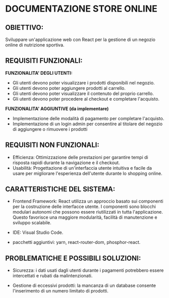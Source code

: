 # **DOCUMENTAZIONE STORE ONLINE**

## **OBIETTIVO:**
Sviluppare un'applicazione web con React per la gestione di un negozio online di nutrizione sportiva.

## **REQUISITI FUNZIONALI:**

**FUNZIONALITA' DEGLI UTENTI:**
- Gli utenti devono poter visualizzare i prodotti disponibili nel negozio.
- Gli utenti devono poter aggiungere prodotti al carrello.
- Gli utenti devono poter visualizzare il contenuto del proprio carrello.
- Gli utenti devono poter procedere al checkout e completare l'acquisto.
  
**FUNZIONALITA' AGGIUNTIVE (da implementare)**
- Implementazione delle modalità di pagamento per completare l'acquisto.
- Implementazione di un login admin per consentire al titolare del negozio di aggiungere o rimuovere i prodotti
  
## **REQUISITI NON FUNZIONALI:**
- Efficienza: Ottimizzazione delle prestazioni per garantire tempi di risposta rapidi durante la navigazione e il checkout.
- Usabilità: Progettazione di un'interfaccia utente intuitiva e facile da usare per migliorare l'esperienza dell'utente durante lo shopping online.
  
## **CARATTERISTICHE** **DEL** **SISTEMA**:
- Frontend Framework: React utilizza un approccio basato sui componenti per la costruzione delle interfacce utente. I componenti sono blocchi modulari autonomi che possono essere riutilizzati in tutta l'applicazione. Questo favorisce una maggiore modularità, facilità di manutenzione e sviluppo scalabile.
- IDE: Visual Studio Code.

- pacchetti aggiuntivi: yarn, react-router-dom, phosphor-react.

## **PROBLEMATICHE E POSSIBILI SOLUZIONI:**
- Sicurezza: i dati usati dagli utenti durante i pagamenti potrebbero essere intercettati e rubati da malintenzionati. 

- Gestione di eccessivi prodotti: la mancanza di un database consente l'inserimento di un numero limitato di prodotti.
  
